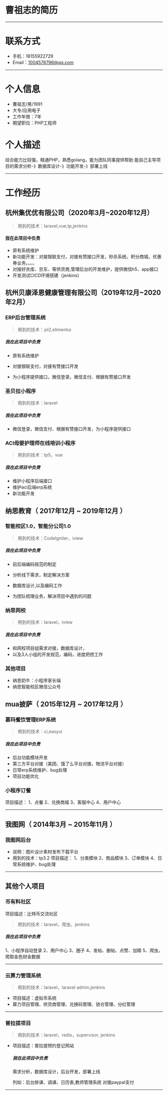# 曹祖志的简历
---

# 联系方式
- 手机：18155922729 
- Email：1004578796@qq.com

---

# 个人信息

 - 曹祖志/男/1991
 - 大专/应用电子
 - 工作年限：7年
 - 期望职位：PHP工程师
 
 # 个人描述
 综合能力比较强，精通PHP，熟悉golang，能为团队同事提供帮助
 能自己主导项目的需求分析-》数据库设计-》功能开发-》部署上线

---

# 工作经历

## 杭州集优优有限公司（2020年3月~2020年12月）

>  用到的技术：laravel,vue,tp,jenkins

#### 我在此项目中负责
- 原有系统维护
- 新功能开发：对接银联支付，对接有赞接口开发，秒杀系统，积分商城，优惠券业务。。。。
- 对接好衣库、京东、等供货商,管理后台的开发维护，提供微信h5、app接口
- 开发测试CICD环境搭建（jenkins)



## 杭州贝康泽恩健康管理有限公司（2019年12月~2020年2月）

### ERP后台管理系统

> 用到的技术：yii2,elimentui

##### 我在此项目中负责

- 原有系统维护
- 对接银联支付，对接有赞接口开发

- 为小程序提供接口，微信登录，微信支付、根据有赞接口开发

### 圣贝拉小程序

> 用到的技术：laravel

##### 我在此项目中负责

- 微信登录，微信支付、根据有赞接口开发，为小程序提供接口
  

### ACI母婴护理师在线培训小程序
> 用到的技术：tp5，vue

##### 我在此项目中负责

- 维护小程序后端接口
- 维护aci后端erp系统
- 新功能开发


## 纳思教育（ 2017年12月 ~ 2019年12月 ）

### 智能校区1.0，智能分公司1.0

> 用到的技术：CodeIgniter，iview

##### 我在此项目中负责

- 前后端编码规范的制定
- 分析线下需求，制定解决方案
- 数据库设计,以及编码工作

- 为团队梳理业务，解决项目中遇到的问题

### 纳思网校

> 用到的技术：laravel，iview


##### 我在此项目中负责

- 和网校项目组需求对接，数据库设计，
- 以及3人小组的开发规范，编码，进度把控工作

### 其他项目
- 纳思奶牛：小程序家长端
- 纳思智能校区微信公众号

## mua披萨（ 2015年12月 ~ 2017年12月 ）

###  慕玛餐饮管理ERP系统

> 用到的技术：ci,easyui

##### 我在此项目中负责

- 后台功能模块开发
- 第三方平台对接（美团、饿了么平台对接，物流平台对接）
- 日常erp系统维护、bug处理
- 项目功能优化

### 小程序订餐
项目描述：
1、点餐
2、兑换商城
3、客服中心
4、用户中心

---


## 我图网（ 2014年3月 ~ 2015年11月 ）
### 我图网后台
- 说明：图片设计素材发布下载平台
- 用到的技术：tp3.2
项目描述：
1、分类模块
2、商品模块
3、订单模块
4、日常系统维护、bug处理
---

## 其他个人项目
### 币有料社区
项目描述：比特币交流社区
> 用到的技术：laravel，爬虫，jenkins

##### 我在此项目中负责

1、小程序自动登录
2、用户中心
3、圈子
4、发帖、删帖、点赞、加精
5、爬虫，爬取金色财金数据

---

### 云算力管理系统

> 用到的技术：laravel，laravel admin,jenkins

- 项目描述：虚拟币系统
- 算力项目管理、供货商管理、兑换码管理、锁仓管理、分红管理
---

### 普拉提项目

> 用到的技术：laravel，redis，supervisor, jenkins

- 项目描述：普拉提预约登记网站

  ##### 我在此项目中负责

  需求分析，数据库设计，后台开发，部署上线

  列如：后台排课、调课、日历表,教师管理系统
  对接paypal支付 
---

